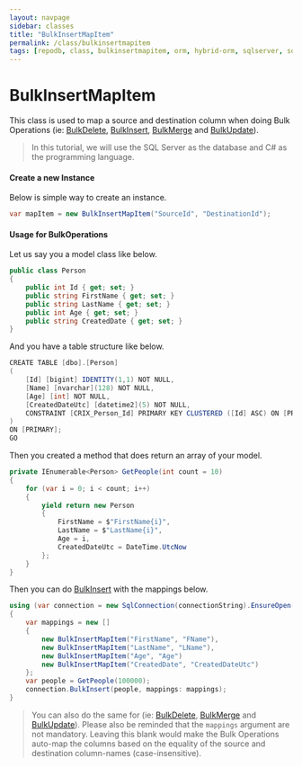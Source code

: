 ```yaml
---
layout: navpage
sidebar: classes
title: "BulkInsertMapItem"
permalink: /class/bulkinsertmapitem
tags: [repodb, class, bulkinsertmapitem, orm, hybrid-orm, sqlserver, sqlite, mysql, postgresql]
---
```


# BulkInsertMapItem

This class is used to map a source and destination column when doing Bulk Operations (ie: [BulkDelete](/operation/bulkdelete), [BulkInsert](/operation/bulkinsert), [BulkMerge](/operation/bulkmerge) and [BulkUpdate](/operation/bulkupdate)).

> In this tutorial, we will use the SQL Server as the database and C# as the programming language.

#### Create a new Instance

Below is simple way to create an instance.

```csharp
var mapItem = new BulkInsertMapItem("SourceId", "DestinationId");
```

#### Usage for BulkOperations

Let us say you a model class like below.

```csharp
public class Person
{
    public int Id { get; set; }
    public string FirstName { get; set; }
    public string LastName { get; set; }
    public int Age { get; set; }
    public string CreatedDate { get; set; }
}
```

And you have a table structure like below.

```csharp
CREATE TABLE [dbo].[Person]
(
	[Id] [bigint] IDENTITY(1,1) NOT NULL,
	[Name] [nvarchar](128) NOT NULL,
	[Age] [int] NOT NULL,
	[CreatedDateUtc] [datetime2](5) NOT NULL,
	CONSTRAINT [CRIX_Person_Id] PRIMARY KEY CLUSTERED ([Id] ASC) ON [PRIMARY]
)
ON [PRIMARY];
GO
```

Then you created a method that does return an array of your model.

```csharp
private IEnumerable<Person> GetPeople(int count = 10)
{
	for (var i = 0; i < count; i++)
	{
		yield return new Person
		{
			FirstName = $"FirstName{i}",
			LastName = $"LastName{i}",
			Age = i,
			CreatedDateUtc = DateTime.UtcNow
		};
	}
}
```

Then you can do [BulkInsert](/operation/bulkinsert) with the mappings below.

```csharp
using (var connection = new SqlConnection(connectionString).EnsureOpen())
{
    var mappings = new []
    {
        new BulkInsertMapItem("FirstName", "FName"),
        new BulkInsertMapItem("LastName", "LName"),
        new BulkInsertMapItem("Age", "Age")
        new BulkInsertMapItem("CreatedDate", "CreatedDateUtc")
    };
    var people = GetPeople(100000);
    connection.BulkInsert(people, mappings: mappings);
}
```

> You can also do the same for (ie: [BulkDelete](/operation/bulkdelete), [BulkMerge](/operation/bulkmerge) and [BulkUpdate](/operation/bulkupdate)). Please also be reminded that the `mappings` argument are not mandatory. Leaving this blank would make the Bulk Operations auto-map the columns based on the equality of the source and destination column-names (case-insensitive).
